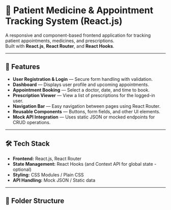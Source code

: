 # 🏥 Patient Medicine & Appointment Tracking System (React.js)

A responsive and component-based frontend application for tracking patient appointments, medicines, and prescriptions.  
Built with **React.js**, **React Router**, and **React Hooks**.

---

## 📌 Features

- **User Registration & Login** — Secure form handling with validation.
- **Dashboard** — Displays user profile and upcoming appointments.
- **Appointment Booking** — Select a doctor, date, and time to book.
- **Prescription Viewer** — View a list of prescriptions for the logged-in user.
- **Navigation Bar** — Easy navigation between pages using React Router.
- **Reusable Components** — Buttons, form fields, and other UI elements.
- **Mock API Integration** — Uses static JSON or mocked endpoints for CRUD operations.

---

## 🛠️ Tech Stack

- **Frontend:** React.js, React Router
- **State Management:** React Hooks (and Context API for global state - optional)
- **Styling:** CSS Modules / Plain CSS
- **API Handling:** Mock JSON / Static data

---

## 📂 Folder Structure

